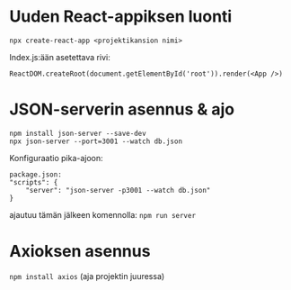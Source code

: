 # Uuden React-appiksen luonti

```
npx create-react-app <projektikansion nimi>
```

Index.js:ään asetettava rivi:
```
ReactDOM.createRoot(document.getElementById('root')).render(<App />)
```

# JSON-serverin asennus & ajo

```
npm install json-server --save-dev
npx json-server --port=3001 --watch db.json
```

Konfiguraatio pika-ajoon:
```
package.json:
"scripts": {
	"server": "json-server -p3001 --watch db.json"
}
```
ajautuu tämän jälkeen komennolla: `npm run server`


# Axioksen asennus

`npm install axios` (aja projektin juuressa)
